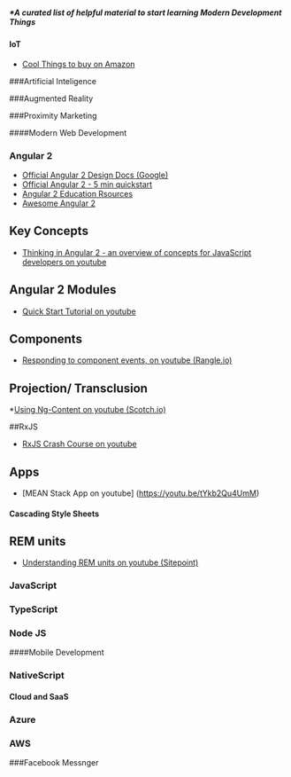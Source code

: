 ##### *A curated list of helpful material to start learning Modern Development Things


#### IoT

* [Cool Things to buy on Amazon](https://www.youtube.com/watch?v=PdLBRPkZObA&sns=em)

###Artificial Inteligence

###Augmented Reality

###Proximity Marketing

####Modern Web Development

### Angular 2 
* [Official Angular 2 Design Docs (Google)](https://drive.google.com/drive/folders/0B7Ovm8bUYiUDR29iSkEyMk5pVUk)
* [Official Angular 2 - 5 min quickstart](https://angular.io/docs/js/latest/quickstart.html)
* [Angular 2 Education Rsources](https://github.com/timjacobi/angular2-education)
* [Awesome Angular 2](https://github.com/AngularClass/awesome-angular2)

## Key Concepts
* [Thinking in Angular 2 -  an overview of concepts for JavaScript developers on youtube](https://youtu.be/XlqoPpLMdwY)

## Angular 2 Modules
* [Quick Start Tutorial on youtube](https://youtu.be/L0XXoPqSphs)

## Components
* [Responding to component events, on youtube (Rangle.io)](https://angular-2-training-book.rangle.io/handout/components/app_structure/responding_to_component_events.html)

## Projection/ Transclusion
*[Using Ng-Content on youtube (Scotch.io) ](https://scotch.io/tutorials/angular-2-transclusion-using-ng-content)

##RxJS
* [RxJS Crash Course on youtube](https://youtu.be/ei7FsoXKPl0)

## Apps
* [MEAN Stack App on youtube] (https://youtu.be/tYkb2Qu4UmM)


#### Cascading Style Sheets

## REM units
* [Understanding REM units on youtube (Sitepoint)](https://www.sitepoint.com/understanding-and-using-rem-units-in-css/)

### JavaScript


### TypeScript


### Node JS


####Mobile Development

### NativeScript


#### Cloud and SaaS

### Azure

### AWS

###Facebook Messnger

